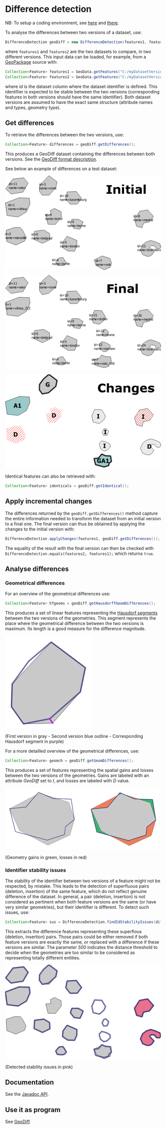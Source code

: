 # Difference detection

NB: To setup a coding environment, see [here](https://github.com/eurostat/README/blob/master/docs/howto/java_eclipse_maven_git_quick_guide.md) and [there](https://github.com/eurostat/JGiscoTools#setup).

To analyse the differences between two versions of a dataset, use:

```java
DifferenceDetection geoDiff = new DifferenceDetection(features1, features2);
```

where `features1` and `features2` are the two datasets to compare, in two different versions. This input data can be loaded, for example, from a [GeoPackage](https://www.geopackage.org/) source with:

```java
Collection<Feature> features1 = GeoData.getFeatures("C:/myDatasetVersion2015.gpkg", "id");
Collection<Feature> features2 = GeoData.getFeatures("C:/myDatasetVersion2020.gpkg", "id");
```

where *id* is the dataset column where the dataset identifier is defined. This identifier is expected to be stable between the two versions (corresponding features in both versions should have the same identifier). Both dataset versions are assumed to have the exact same structure (attribute names and types, geometry type).

## Get differences

To retrieve the differences between the two versions, use:

```java
Collection<Feature> differences = geoDiff.getDifferences();
```

This produces a GeoDiff dataset containing the differences between both versions. See the [GeoDiff format description](https://github.com/eurostat/GeoDiff/tree/master/geodiff_format).

See below an example of differences on a test dataset:

<kbd><img src="img/ini.png" /></kbd>

<kbd><img src="img/fin.png" /></kbd>

<kbd><img src="img/changes.png" /></kbd>

Identical features can also be retrieved with:

```java
Collection<Feature> identicals = geoDiff.getIdentical();
```

## Apply incremental changes

The differences returned by the ``geoDiff.getDifferences()`` method capture the entire information needed to transform the dataset from an initial version to a final one. The final version can thus be obtained by applying the changes to the initial version with:

```java
DifferenceDetection.applyChanges(features1, geoDiff.getDifferences());
```

The equality of the result with the final version can then be checked with ``DifferenceDetection.equals(features2, features1);`` which returns ``true``.

## Analyse differences

### Geometrical differences

For an overview of the geometrical differences use: 

```java
Collection<Feature> hfgeoms = geoDiff.getHausdorffGeomDifferences();
```

This produces a set of linear features representing the [Hausdorf segments](https://en.wikipedia.org/wiki/Hausdorff_distance) between the two versions of the geometries. This segment represents the place where the geometrical difference between the two versions is maximum. Its length is a good measure for the difference magnitude.

<kbd><img src="img/hausdorf_segment.png" /></kbd>

(First version in gray - Second version blue outline - Corresponding Hausdorf segment in purple)

For a more detailled overview of the geometrical differences, use:

```java
Collection<Feature> geomch = geoDiff.getGeomDifferences();
```
This produces a set of features representing the spatial gains and losses between the two versions of the geometries. Gains are labeled with an attribute *GeoDiff* set to *I*, and losses are labeled with *D* value.

<kbd><img src="img/geomch.png" /></kbd>

(Geometry gains in green, losses in red)

### Identifier stability issues

The stability of the identifier between two versions of a feature might not be respected, by mistake. This leads to the detection of superfluous pairs (deletion, insertion) of the same feature, which do not reflect genuine difference of the dataset. In general, a pair (deletion, insertion) is not considered as pertinent when both feature versions are the same (or have very similar geometries), but their identifier is different. To detect such issues, use:

```java
Collection<Feature> sus = DifferenceDetection.findIdStabilityIssues(differences, 500);
```

This extracts the difference features representing these superflous (deletion, insertion) pairs. Those pairs could be either removed if both feature versions are exactly the same, or replaced with a difference if these versions are similar. The parameter *500* indicates the distance threshold to decide when the geometries are too similar to be considered as representing totally different entities.

<kbd><img src="img/id_stab_issues.png" /></kbd>

(Detected stability issues in pink)

## Documentation

See the [Javadoc API](https://eurostat.github.io/JGiscoTools/src/site/apidocs/eu/europa/ec/eurostat/jgiscotools/geodiff/DifferenceDetection.html).

## Use it as program

See [GeoDiff](https://github.com/eurostat/GeoDiff).
